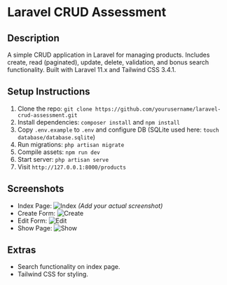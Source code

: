 # Laravel CRUD Assessment

## Description
A simple CRUD application in Laravel for managing products. Includes create, read (paginated), update, delete, validation, and bonus search functionality. Built with Laravel 11.x and Tailwind CSS 3.4.1.

## Setup Instructions
1. Clone the repo: `git clone https://github.com/yourusername/laravel-crud-assessment.git`
2. Install dependencies: `composer install` and `npm install`
3. Copy `.env.example` to `.env` and configure DB (SQLite used here: `touch database/database.sqlite`)
4. Run migrations: `php artisan migrate`
5. Compile assets: `npm run dev`
6. Start server: `php artisan serve`
7. Visit `http://127.0.0.1:8000/products`

## Screenshots
- Index Page: ![Index](screenshots/index.png) *(Add your actual screenshot)*
- Create Form: ![Create](screenshots/create.png)
- Edit Form: ![Edit](screenshots/edit.png)
- Show Page: ![Show](screenshots/show.png)

## Extras
- Search functionality on index page.
- Tailwind CSS for styling.